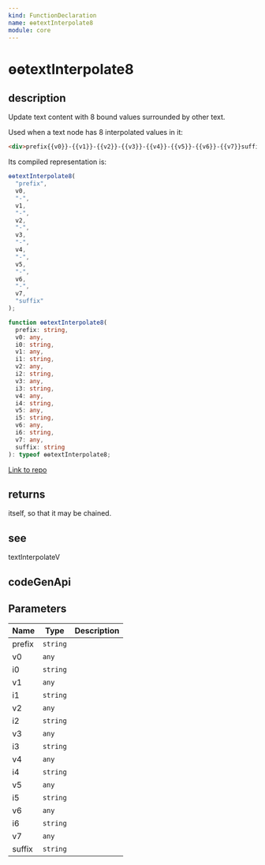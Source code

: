 ```yaml
---
kind: FunctionDeclaration
name: ɵɵtextInterpolate8
module: core
---
```


# ɵɵtextInterpolate8

## description

Update text content with 8 bound values surrounded by other text.

Used when a text node has 8 interpolated values in it:

```html
<div>prefix{{v0}}-{{v1}}-{{v2}}-{{v3}}-{{v4}}-{{v5}}-{{v6}}-{{v7}}suffix</div>
```

Its compiled representation is:

```ts
ɵɵtextInterpolate8(
  "prefix",
  v0,
  "-",
  v1,
  "-",
  v2,
  "-",
  v3,
  "-",
  v4,
  "-",
  v5,
  "-",
  v6,
  "-",
  v7,
  "suffix"
);
```

```ts
function ɵɵtextInterpolate8(
  prefix: string,
  v0: any,
  i0: string,
  v1: any,
  i1: string,
  v2: any,
  i2: string,
  v3: any,
  i3: string,
  v4: any,
  i4: string,
  v5: any,
  i5: string,
  v6: any,
  i6: string,
  v7: any,
  suffix: string
): typeof ɵɵtextInterpolate8;
```

[Link to repo](https://github.com/timdeschryver/angular/blob/master/packages/core/src/render3/instructions/text_interpolation.ts#L279-L290)

## returns

itself, so that it may be chained.

## see

textInterpolateV

## codeGenApi

## Parameters

| Name   | Type     | Description |
| ------ | -------- | ----------- |
| prefix | `string` |             |
| v0     | `any`    |             |
| i0     | `string` |             |
| v1     | `any`    |             |
| i1     | `string` |             |
| v2     | `any`    |             |
| i2     | `string` |             |
| v3     | `any`    |             |
| i3     | `string` |             |
| v4     | `any`    |             |
| i4     | `string` |             |
| v5     | `any`    |             |
| i5     | `string` |             |
| v6     | `any`    |             |
| i6     | `string` |             |
| v7     | `any`    |             |
| suffix | `string` |             |
